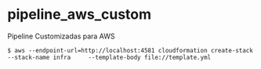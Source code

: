 # pipeline_aws_custom
Pipeline Customizadas para AWS

```
$ aws --endpoint-url=http://localhost:4581 cloudformation create-stack --stack-name infra     --template-body file://template.yml
```
